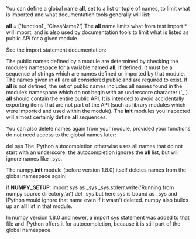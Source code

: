 You can define a global name __all__, set to a list or tuple of names, to limit what is imported and what documentation tools generally will list:

__all__ = ['function1', 'ClassName2']
The __all__ name limits what from test import * will import, and is also used by documentation tools to limit what is listed as public API for a given module.

See the import statement documentation:

The public names defined by a module are determined by checking the module’s namespace for a variable named __all__; if defined, it must be a sequence of strings which are names defined or imported by that module. The names given in __all__ are all considered public and are required to exist. If __all__ is not defined, the set of public names includes all names found in the module’s namespace which do not begin with an underscore character ('_'). __all__ should contain the entire public API. It is intended to avoid accidentally exporting items that are not part of the API (such as library modules which were imported and used within the module).
The __init__ modules you inspected will almost certainly define __all__ sequences.

You can also delete names again from your module, provided your functions do not need access to the global names later:

del sys
The IPython autocompletion otherwise uses all names that do not start with an underscore; the autocompletion ignores the __all__ list, but will ignore names like _sys.

The numpy.__init__ module (before version 1.8.0) itself deletes names from the global namespace again:

if __NUMPY_SETUP__:
    import sys as _sys
    _sys.stderr.write('Running from numpy source directory.\n')
    del _sys
but here sys is bound as _sys and IPython would ignore that name even if it wasn't deleted. numpy also builds up an __all__ list in that module.

In numpy version 1.8.0 and newer, a import sys statement was added to that file and IPython offers it for autocompletion, because it is still part of the global namespace.
